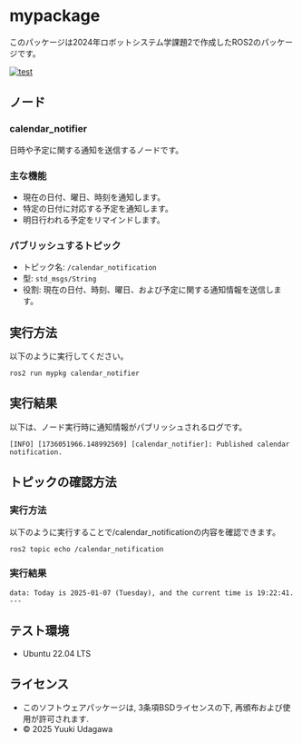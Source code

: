 # mypackage
このパッケージは2024年ロボットシステム学課題2で作成したROS2のパッケージです。

[![test](https://github.com/Asanomaru/mypkg/actions/workflows/test.yml/badge.svg)](https://github.com/Asanomaru/mypkg/actions/workflows/test.yml)

## ノード

### calendar_notifier
日時や予定に関する通知を送信するノードです。

### 主な機能
- 現在の日付、曜日、時刻を通知します。
- 特定の日付に対応する予定を通知します。
- 明日行われる予定をリマインドします。

### パブリッシュするトピック
- トピック名: `/calendar_notification`
- 型: `std_msgs/String`
- 役割: 現在の日付、時刻、曜日、および予定に関する通知情報を送信します。

## 実行方法
以下のように実行してください。
```
ros2 run mypkg calendar_notifier
```

## 実行結果
以下は、ノード実行時に通知情報がパブリッシュされるログです。
```
[INFO] [1736051966.148992569] [calendar_notifier]: Published calendar notification.
```

## トピックの確認方法

### 実行方法
以下のように実行することで/calendar_notificationの内容を確認できます。
```
ros2 topic echo /calendar_notification
```

### 実行結果
```
data: Today is 2025-01-07 (Tuesday), and the current time is 19:22:41.
---
```

## テスト環境
- Ubuntu 22.04 LTS

## ライセンス
- このソフトウェアパッケージは, 3条項BSDライセンスの下, 再頒布および使用が許可されます.
- © 2025 Yuuki Udagawa

